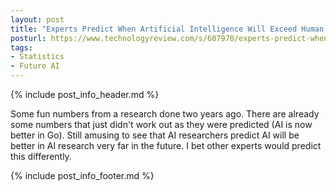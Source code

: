 ```yaml
---
layout: post
title: "Experts Predict When Artificial Intelligence Will Exceed Human Performance"
posturl: https://www.technologyreview.com/s/607970/experts-predict-when-artificial-intelligence-will-exceed-human-performance/
tags:
- Statistics
- Future AI
---
```


{% include post_info_header.md %}

Some fun numbers from a research done two years ago. There are already some numbers that just didn't work out as they were predicted (AI is now better in Go). Still amusing to see that AI researchers predict AI will be better in AI research very far in the future. I bet other experts would predict this differently.

<!--more-->
{% include post_info_footer.md %}
